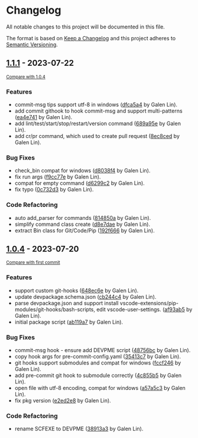# Changelog

All notable changes to this project will be documented in this file.

The format is based on [Keep a Changelog](http://keepachangelog.com/en/1.0.0/)
and this project adheres to [Semantic Versioning](http://semver.org/spec/v2.0.0.html).

<!-- insertion marker -->
## [1.1.1](https://github.com/wequick/devpm/releases/tag/1.1.1) - 2023-07-22

<small>[Compare with 1.0.4](https://github.com/wequick/devpm/compare/1.0.4...1.1.1)</small>

### Features

- commit-msg tips support utf-8 in windows ([dfca5a4](https://github.com/wequick/devpm/commit/dfca5a4de911127d608c7d5b12436932893ea300) by Galen Lin).
- add commit githook to hook commit-msg and support multi-patterns ([ea4e741](https://github.com/wequick/devpm/commit/ea4e7417bba4e51e34b62e1fd857246edc284c5f) by Galen Lin).
- add lint/test/start/stop/restart/version command ([689a95e](https://github.com/wequick/devpm/commit/689a95e20bf139474ed76e00ea6bab6ad086c0cf) by Galen Lin).
- add cr/pr command, which used to create pull request ([8ec8ced](https://github.com/wequick/devpm/commit/8ec8ced897fcc4a50ede4df5b8df06a965ff8699) by Galen Lin).

### Bug Fixes

- check_bin compat for windows ([d8038f4](https://github.com/wequick/devpm/commit/d8038f4ad6c97a5a951e8c17c7e0db0cfc0a354a) by Galen Lin).
- fix run args ([f9cc77e](https://github.com/wequick/devpm/commit/f9cc77e0b14254115c838b90b6edb5bacde321c3) by Galen Lin).
- compat for empty command ([d6299c2](https://github.com/wequick/devpm/commit/d6299c263705123933a82587f6f3a7ccd9ffdd4d) by Galen Lin).
- fix typo ([0c732d3](https://github.com/wequick/devpm/commit/0c732d3952e44f03e5fac9b38ddf190116bee68b) by Galen Lin).

### Code Refactoring

- auto add_parser for commands ([814850a](https://github.com/wequick/devpm/commit/814850afe1afd8e1299a88187789f96df2b4e27d) by Galen Lin).
- simplify command class create ([d8e7dae](https://github.com/wequick/devpm/commit/d8e7daea4de9f3286ad025ad3565a77ad6a128b3) by Galen Lin).
- extract Bin class for Git/Code/Pip ([192f666](https://github.com/wequick/devpm/commit/192f66600f93d7227ba33f3dbf27b448e85450ee) by Galen Lin).

## [1.0.4](https://github.com/wequick/devpm/releases/tag/1.0.4) - 2023-07-20

<small>[Compare with first commit](https://github.com/wequick/devpm/compare/7ade78c1465d76940eb26c9b3bbd3c4ebb16c8eb...1.0.4)</small>

### Features

- support custom git-hooks ([648ec6e](https://github.com/wequick/devpm/commit/648ec6e4d39536321ea5a71892580e3687374990) by Galen Lin).
- update devpackage.schema.json ([cb244c4](https://github.com/wequick/devpm/commit/cb244c4c5b0187050f6dc521d9299c80c8cc245a) by Galen Lin).
- parse devpackage.json and support install vscode-extensions/pip-modules/git-hooks/bash-scripts, edit vscode-user-settings. ([af93ab5](https://github.com/wequick/devpm/commit/af93ab5d08e27a961d517f0a6de40c41df7bab62) by Galen Lin).
- initial package script ([ab119a7](https://github.com/wequick/devpm/commit/ab119a79fa8e9cc1785e0c6cffa828cef39128c9) by Galen Lin).

### Bug Fixes

- commit-msg hook - ensure add DEVPME script ([48756bc](https://github.com/wequick/devpm/commit/48756bcb7c923af50722d8820213c11e89cf5f01) by Galen Lin).
- copy hook args for pre-commit-config.yaml ([35413c7](https://github.com/wequick/devpm/commit/35413c748a40673688cb2d5974c244d8e6c57523) by Galen Lin).
- git hooks support submodules and compat for windows ([fccf246](https://github.com/wequick/devpm/commit/fccf246de81b4a32d22024ae5a9009c879a63933) by Galen Lin).
- add pre-commit git hook to submodule correctly ([4c855b5](https://github.com/wequick/devpm/commit/4c855b531402d4b12236045c1c33f734a1eb16ca) by Galen Lin).
- open file with utf-8 encoding, compat for windows ([a57a5c3](https://github.com/wequick/devpm/commit/a57a5c390f0ba5d40f9a5edba5952de5ffa99130) by Galen Lin).
- fix pkg version ([e2ed2e8](https://github.com/wequick/devpm/commit/e2ed2e885bb108790c5f571cdee2b08da539589e) by Galen Lin).

### Code Refactoring

- rename SCFEXE to DEVPME ([38913a3](https://github.com/wequick/devpm/commit/38913a3832781a206621ba9d5b556030873c880e) by Galen Lin).

